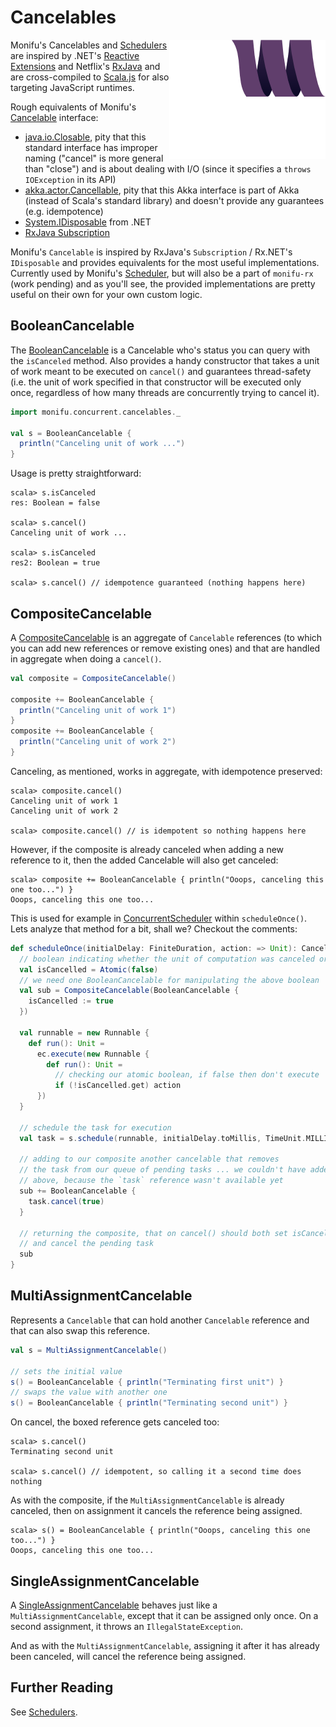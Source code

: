 # Cancelables

<img src="assets/monifu.png" align="right" />

Monifu's Cancelables and [Schedulers](./schedulers.md) are inspired by .NET's
[Reactive Extensions](https://rx.codeplex.com/) and Netflix's
[RxJava](https://github.com/Netflix/RxJava) and are cross-compiled to
[Scala.js](scala-js.org) for also targeting JavaScript runtimes.

Rough equivalents of Monifu's
[Cancelable](../monifu-core/src/shared/scala/monifu/concurrent/Cancelable.scala)
interface:

- [java.io.Closable](http://docs.oracle.com/javase/7/docs/api/java/io/Closeable.html),
  pity that this standard interface has improper naming ("cancel" is
  more general than "close") and is about dealing with I/O (since it
  specifies a `throws IOException` in its API)
- [akka.actor.Cancellable](http://doc.akka.io/api/akka/current/index.html#akka.actor.Cancellable),
  pity that this Akka interface is part of Akka (instead of Scala's standard library)
  and doesn't provide any guarantees (e.g. idempotence)
- [System.IDisposable](http://msdn.microsoft.com/en-us/library/system.idisposable.aspx) from .NET
- [RxJava Subscription](http://netflix.github.io/RxJava/javadoc/rx/subscriptions/package-summary.html)

Monifu's `Cancelable` is inspired by RxJava's `Subscription` /
Rx.NET's `IDisposable` and provides equivalents for the most useful
implementations. Currently used by Monifu's
[Scheduler](./schedulers.md), but will also be a part of `monifu-rx`
(work pending) and as you'll see, the provided implementations are
pretty useful on their own for your own custom logic.

## BooleanCancelable

The
[BooleanCancelable](../monifu-core/src/shared/scala/monifu/concurrent/cancelables/BooleanCancelable.scala)
is a Cancelable who's status you can query with the `isCanceled`
method. Also provides a handy constructor that takes a unit of work
meant to be executed on `cancel()` and guarantees thread-safety (i.e.
the unit of work specified in that constructor will be executed only
once, regardless of how many threads are concurrently trying to cancel
it).

```scala
import monifu.concurrent.cancelables._

val s = BooleanCancelable {
  println("Canceling unit of work ...")
}
```

Usage is pretty straightforward:

```
scala> s.isCanceled
res: Boolean = false

scala> s.cancel()
Canceling unit of work ...

scala> s.isCanceled
res2: Boolean = true

scala> s.cancel() // idempotence guaranteed (nothing happens here)

```

## CompositeCancelable

A
[CompositeCancelable](../monifu-core/src/shared/scala/monifu/concurrent/cancelables/CompositeCancelable.scala)
is an aggregate of `Cancelable` references (to which you can add new
references or remove existing ones) and that are handled in aggregate
when doing a `cancel()`.

```scala
val composite = CompositeCancelable()

composite += BooleanCancelable {
  println("Canceling unit of work 1")
}
composite += BooleanCancelable {
  println("Canceling unit of work 2")
}
```

Canceling, as mentioned, works in aggregate, with idempotence preserved:

```
scala> composite.cancel()
Canceling unit of work 1
Canceling unit of work 2

scala> composite.cancel() // is idempotent so nothing happens here

```

However, if the composite is already canceled when adding a new
reference to it, then the added Cancelable will also get canceled:

```
scala> composite += BooleanCancelable { println("Ooops, canceling this one too...") }
Ooops, canceling this one too...
```

This is used for example in
[ConcurrentScheduler](../monifu-core/src/main/scala/monifu/concurrent/schedulers/ConcurrentScheduler.scala)
within `scheduleOnce()`. Lets analyze that method for a bit, shall we?
Checkout the comments:

```scala
def scheduleOnce(initialDelay: FiniteDuration, action: => Unit): Cancelable = {
  // boolean indicating whether the unit of computation was canceled or not
  val isCancelled = Atomic(false)
  // we need one BooleanCancelable for manipulating the above boolean
  val sub = CompositeCancelable(BooleanCancelable {
    isCancelled := true
  })

  val runnable = new Runnable {
    def run(): Unit =
      ec.execute(new Runnable {
        def run(): Unit =
          // checking our atomic boolean, if false then don't execute
          if (!isCancelled.get) action
      })
  }

  // schedule the task for execution
  val task = s.schedule(runnable, initialDelay.toMillis, TimeUnit.MILLISECONDS)
  
  // adding to our composite another cancelable that removes
  // the task from our queue of pending tasks ... we couldn't have added this
  // above, because the `task` reference wasn't available yet
  sub += BooleanCancelable {
    task.cancel(true)
  }

  // returning the composite, that on cancel() should both set isCanceled to false
  // and cancel the pending task
  sub
}
```

## MultiAssignmentCancelable

Represents a `Cancelable` that can hold another `Cancelable` reference
and that can also swap this reference.

```scala
val s = MultiAssignmentCancelable()

// sets the initial value
s() = BooleanCancelable { println("Terminating first unit") }
// swaps the value with another one
s() = BooleanCancelable { println("Terminating second unit") }
```

On cancel, the boxed reference gets canceled too:

```
scala> s.cancel()
Terminating second unit

scala> s.cancel() // idempotent, so calling it a second time does nothing

```

As with the composite, if the `MultiAssignmentCancelable` is already canceled, then on
assignment it cancels the reference being assigned.

```
scala> s() = BooleanCancelable { println("Ooops, canceling this one too...") }
Ooops, canceling this one too...
```

## SingleAssignmentCancelable

A
[SingleAssignmentCancelable](../monifu/concurrent/cancelables/SingleAssignmentCancelable.scala)
behaves just like a `MultiAssignmentCancelable`, except that it can be
assigned only once. On a second assignment, it throws an
`IllegalStateException`.

And as with the `MultiAssignmentCancelable`, assigning it after it has
already been canceled, will cancel the reference being assigned.

## Further Reading

See [Schedulers](./schedulers.md).